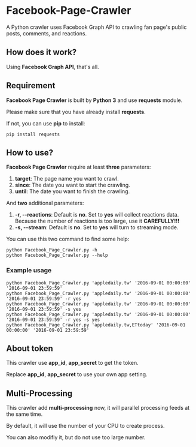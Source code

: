 # Facebook-Page-Crawler

A Python crawler uses Facebook Graph API to crawling fan page's public posts, comments, and reactions.

## How does it work?

Using **Facebook Graph API**, that's all.

## Requirement

**Facebook Page Crawler** is built by **Python 3** and use **requests** module.

Please make sure that you have already install **requests**.

If not, you can use **pip** to install:
```
pip install requests
```

## How to use?

**Facebook Page Crawler** require at least **three** parameters:

1. **target**: The page name you want to crawl.
2. **since**: The date you want to start the crawling.
3. **until**: The date you want to finish the crawling.

And **two** additional parameters:

1. **-r, --reactions**: Default is **no**. Set to **yes** will collect reactions data. Because the number of reactions is too large, use it **CAREFULLY!!!**
2. **-s, --stream**: Default is **no**. Set to **yes** will turn to streaming mode.

You can use this two command to find some help:
```
python Facebook_Page_Crawler.py -h
python Facebook_Page_Crawler.py --help
```

### Example usage

```
python Facebook_Page_Crawler.py 'appledaily.tw' '2016-09-01 00:00:00' '2016-09-01 23:59:59'
python Facebook_Page_Crawler.py 'appledaily.tw' '2016-09-01 00:00:00' '2016-09-01 23:59:59' -r yes
python Facebook_Page_Crawler.py 'appledaily.tw' '2016-09-01 00:00:00' '2016-09-01 23:59:59' -s yes
python Facebook_Page_Crawler.py 'appledaily.tw' '2016-09-01 00:00:00' '2016-09-01 23:59:59' -r yes -s yes
python Facebook_Page_Crawler.py 'appledaily.tw,ETtoday' '2016-09-01 00:00:00' '2016-09-01 23:59:59'
```

## About token

This crawler use **app_id**, **app_secret** to get the token.

Replace **app_id**, **app_secret** to use your own app setting.

## Multi-Processing

This crawler add **multi-processing** now, it will parallel processing feeds at the same time.

By default, it will use the number of your CPU to create process.

You can also modifiy it, but do not use too large number.
